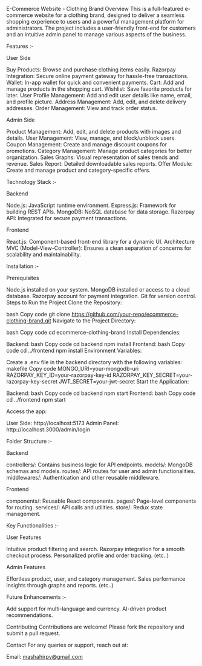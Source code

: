 E-Commerce Website - Clothing Brand
Overview
This is a full-featured e-commerce website for a clothing brand, designed to deliver a seamless shopping experience to users and a powerful management platform for administrators. The project includes a user-friendly front-end for customers and an intuitive admin panel to manage various aspects of the business.

Features :- 

User Side

Buy Products: Browse and purchase clothing items easily.
Razorpay Integration: Secure online payment gateway for hassle-free transactions.
Wallet: In-app wallet for quick and convenient payments.
Cart: Add and manage products in the shopping cart.
Wishlist: Save favorite products for later.
User Profile Management: Add and edit user details like name, email, and profile picture.
Address Management: Add, edit, and delete delivery addresses.
Order Management: View and track order status.

Admin Side

Product Management: Add, edit, and delete products with images and details.
User Management: View, manage, and block/unblock users.
Coupon Management: Create and manage discount coupons for promotions.
Category Management: Manage product categories for better organization.
Sales Graphs: Visual representation of sales trends and revenue.
Sales Report: Detailed downloadable sales reports.
Offer Module: Create and manage product and category-specific offers.

Technology Stack :- 

Backend

Node.js: JavaScript runtime environment.
Express.js: Framework for building REST APIs.
MongoDB: NoSQL database for data storage.
Razorpay API: Integrated for secure payment transactions.

Frontend

React.js: Component-based front-end library for a dynamic UI.
Architecture
MVC (Model-View-Controller): Ensures a clean separation of concerns for scalability and maintainability.

Installation :-

Prerequisites

Node.js installed on your system.
MongoDB installed or access to a cloud database.
Razorpay account for payment integration.
Git for version control.
Steps to Run the Project
Clone the Repository:

bash
Copy code
git clone https://github.com/your-repo/ecommerce-clothing-brand.git
Navigate to the Project Directory:

bash
Copy code
cd ecommerce-clothing-brand
Install Dependencies:

Backend:
bash
Copy code
cd backend
npm install
Frontend:
bash
Copy code
cd ../frontend
npm install
Environment Variables:

Create a .env file in the backend directory with the following variables:
makefile
Copy code
MONGO_URI=your-mongodb-uri
RAZORPAY_KEY_ID=your-razorpay-key-id
RAZORPAY_KEY_SECRET=your-razorpay-key-secret
JWT_SECRET=your-jwt-secret
Start the Application:

Backend:
bash
Copy code
cd backend
npm start
Frontend:
bash
Copy code
cd ../frontend
npm start

Access the app:

User Side: http://localhost:5173
Admin Panel: http://localhost:3000/admin/login

Folder Structure :- 

Backend

controllers/: Contains business logic for API endpoints.
models/: MongoDB schemas and models.
routes/: API routes for user and admin functionalities.
middlewares/: Authentication and other reusable middleware.

Frontend

components/: Reusable React components.
pages/: Page-level components for routing.
services/: API calls and utilities.
store/: Redux state management.

Key Functionalities :-

User Features

Intuitive product filtering and search.
Razorpay integration for a smooth checkout process.
Personalized profile and order tracking.
(etc..)

Admin Features

Effortless product, user, and category management.
Sales performance insights through graphs and reports.
(etc..)

Future Enhancements :- 

Add support for multi-language and currency.
AI-driven product recommendations.



Contributing
Contributions are welcome! Please fork the repository and submit a pull request.

Contact
For any queries or support, reach out at:

Email: mashahirpv@gmail.com







